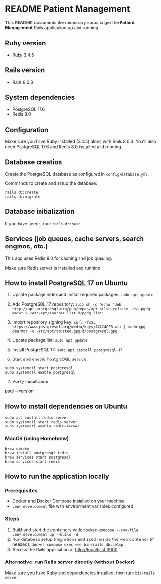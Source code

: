 # README Patient Management

This README documents the necessary steps to get the **Patient Management** Rails application up and running.

## Ruby version
- Ruby 3.4.5

## Rails version
- Rails 8.0.3

## System dependencies
- PostgreSQL 17.6
- Redis 8.0

## Configuration

Make sure you have Ruby installed (3.4.5) along with Rails 8.0.3. You'll also need PostgreSQL 17.6 and Redis 8.0 installed and running.

## Database creation

Create the PostgreSQL database as configured in `config/database.yml`.

Commands to create and setup the database:
```
rails db:create
rails db:migrate
```

## Database initialization

If you have seeds, run:
`rails db:seed`

## Services (job queues, cache servers, search engines, etc.)

This app uses Redis 8.0 for caching and job queuing.

Make sure Redis server is installed and running:

## How to install PostgreSQL 17 on Ubuntu

1. Update package index and install required packages:
`sudo apt update`
2. Add PostgreSQL 17 repository:
`sudo sh -c 'echo "deb http://apt.postgresql.org/pub/repos/apt $(lsb_release -cs)-pgdg main" > /etc/apt/sources.list.d/pgdg.list'`
3. Import repository signing key: 
`curl -fsSL https://www.postgresql.org/media/keys/ACCC4CF8.asc | sudo gpg --dearmor -o /etc/apt/trusted.gpg.d/postgresql.gpg`
4. Update package list:
`sudo apt update`
5. Install PostgreSQL 17:
`sudo apt install postgresql-17`

6. Start and enable PostgreSQL service:

```
sudo systemctl start postgresql
sudo systemctl enable postgresql
```

7. Verify installation:

psql --version

## How to install dependencies on Ubuntu
```
sudo apt install redis-server
sudo systemctl start redis-server
sudo systemctl enable redis-server
```

### MacOS (using Homebrew)
```
brew update
brew install postgresql redis
brew services start postgresql
brew services start redis
```

## How to run the application locally

### Prerequisites

- Docker and Docker Compose installed on your machine
- `.env.development` file with environment variables configured

### Steps

1. Build and start the containers with:
`docker-compose --env-file .env.development up --build -d`
2. Run database setup (migrations and seed) inside the web container (if needed):
`docker-compose exec web bin/rails db:setup`
3. Access the Rails application at [http://localhost:3000](http://localhost:3000)

### Alternative: run Rails server directly (without Docker)

Make sure you have Ruby and dependencies installed, then run:
`bin/rails server`
